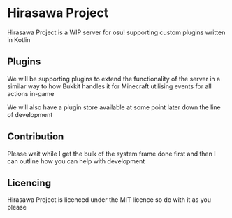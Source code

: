 # Hirasawa Project
Hirasawa Project is a WIP server for osu! supporting custom plugins written in Kotlin

## Plugins
We will be supporting plugins to extend the functionality of the server in a similar way to how Bukkit handles it for
Minecraft utilising events for all actions in-game

We will also have a plugin store available at some point later down the line of development

## Contribution
Please wait while I get the bulk of the system frame done first and then I can outline how you can help with development

## Licencing
Hirasawa Project is licenced under the MIT licence so do with it as you please